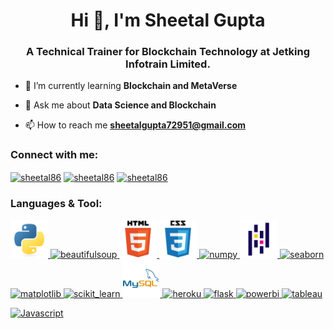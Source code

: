 
<h1 align="center">Hi 👋, I'm Sheetal Gupta</h1>
<h3 align="center">A Technical Trainer for Blockchain Technology at Jetking Infotrain Limited.</h3>


- 🌱 I’m currently learning **Blockchain and MetaVerse**

- 💬 Ask me about **Data Science and Blockchain**

- 📫 How to reach me **sheetalgupta72951@gmail.com**

<h3 align="left">Connect with me:</h3>
<p align="left">
<a href="https://github.com/sheetal86" target="blank"><img align="center" src="https://github.githubassets.com/images/modules/logos_page/Octocat.png" alt="sheetal86" height="30" width="40" /></a>
<a href="https://www.linkedin.com/in/sheetal-gupta-a26715216/" target="blank"><img align="center" src="https://img.icons8.com/fluency/2x/linkedin-circled.png" alt="sheetal86" height="40" width="40" /></a>
<a href="https://www.hackerrank.com/sheetalgupta7291" target="blank"><img align="center" src="https://encrypted-tbn0.gstatic.com/images?q=tbn:ANd9GcQRkmGD5n7ibpc23x8Zilmp3CaFiG_lNMETzgBRFH5J0w&s" alt="sheetal86" height="30" width="30" /></a>
</p>

<h3 align="left">Languages & Tool:</h3>
<a href="https://www.python.org" target="_blank"> <img src="https://raw.githubusercontent.com/devicons/devicon/master/icons/python/python-original.svg" alt="python" width="60" height="60"/> </a>
<a href="https://pypi.org/project/beautifulsoup4/" target="_blank"> <img src="https://funthon.files.wordpress.com/2017/05/bs.png?w=1024" alt="beautifulsoup" width="60" height="60"/> </a>
<a href="https://www.w3.org/html/" target="_blank"> <img src="https://raw.githubusercontent.com/devicons/devicon/master/icons/html5/html5-original-wordmark.svg" alt="html5" width="60" height="60"/> </a>
<a href="https://www.w3schools.com/css/" target="_blank"> <img src="https://raw.githubusercontent.com/devicons/devicon/master/icons/css3/css3-original-wordmark.svg" alt="css3" width="60" height="60"/> </a>
<a href="https://numpy.org/" target="_blank"> <img src="https://upload.wikimedia.org/wikipedia/commons/thumb/3/31/NumPy_logo_2020.svg/768px-NumPy_logo_2020.svg.png?20200723114325" alt="numpy" width="60" height="60"/> </a>
<a href="https://pandas.pydata.org/" target="_blank"> <img src="https://raw.githubusercontent.com/devicons/devicon/2ae2a900d2f041da66e950e4d48052658d850630/icons/pandas/pandas-original.svg" alt="pandas" width="60" height="60"/> </a>
<a href="https://seaborn.pydata.org/" target="_blank"> <img src="https://seaborn.pydata.org/_images/logo-mark-lightbg.svg" alt="seaborn" width="60" 
height="60"/> </a6
<a href="https://matplotlib.org/" target="_blank"> <img src="https://matplotlib.org/_static/images/logo2.svg" alt="matplotlib" width="70" height="70"/> </a>
<a href="https://scikit-learn.org/" target="_blank"> <img src="https://upload.wikimedia.org/wikipedia/commons/0/05/Scikit_learn_logo_small.svg" alt="scikit_learn" width="60" height="60"/> </a>
<a href="https://www.mysql.com/" target="_blank"> <img src="https://raw.githubusercontent.com/devicons/devicon/master/icons/mysql/mysql-original-wordmark.svg" alt="mysql" width="60" height="60"/> </a>
<a href="https://heroku.com" target="_blank"> <img src="https://www.vectorlogo.zone/logos/heroku/heroku-icon.svg" alt="heroku" width="60" height="60"/> </a> 
<a href="https://flask.palletsprojects.com/" target="_blank"> <img src="https://www.vectorlogo.zone/logos/pocoo_flask/pocoo_flask-icon.svg" alt="flask" width="60" height="60"/> </a>
<a href="https://powerbi.microsoft.com/en-au/" target="_blank"> <img src="https://github.com/microsoft/PowerBI-Icons/blob/main/SVG/Power-BI.svg" alt="powerbi" width="60" height="60"/> </a> 
<a href="https://www.tableau.com/" target="_blank"> <img src="https://cdn.worldvectorlogo.com/logos/tableau-software.svg" alt="tableau" width="60" height="60"/> </a>

<a href="[https://powerbi.microsoft.com/en-au/](https://devdocs.io/javascript/)" target="_blank"> <img src="https://camo.githubusercontent.com/9496882abd182958bcea4238ab44f7eb8928d7a4144c150f18f6c55ceb9b4490/68747470733a2f2f6564656e742e6769746875622e696f2f537570657254696e7949636f6e732f696d616765732f7376672f6a6176617363726970742e737667
" alt="Javascript" width="60" height="60"/> </a> 


  
